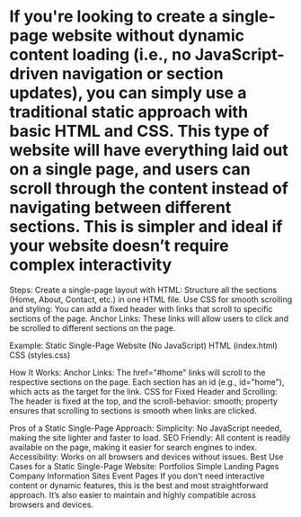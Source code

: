 # If you're looking to create a single-page website without dynamic content loading (i.e., no JavaScript-driven navigation or section updates), you can simply use a traditional static approach with basic HTML and CSS. This type of website will have everything laid out on a single page, and users can scroll through the content instead of navigating between different sections. This is simpler and ideal if your website doesn’t require complex interactivity

Steps:
Create a single-page layout with HTML: Structure all the sections (Home, About, Contact, etc.) in one HTML file.
Use CSS for smooth scrolling and styling: You can add a fixed header with links that scroll to specific sections of the page.
Anchor Links: These links will allow users to click and be scrolled to different sections on the page.

Example: Static Single-Page Website (No JavaScript)
HTML (index.html)
CSS (styles.css)

How It Works:
Anchor Links: The href="#home" links will scroll to the respective sections on the page. Each section has an id (e.g., id="home"), which acts as the target for the link.
CSS for Fixed Header and Scrolling: The header is fixed at the top, and the scroll-behavior: smooth; property ensures that scrolling to sections is smooth when links are clicked.
<!--
Section Layout: Each section (<section>) is styled with padding and background colors to make the divisions visually distinct.
-->
Pros of a Static Single-Page Approach:
Simplicity: No JavaScript needed, making the site lighter and faster to load.
SEO Friendly: All content is readily available on the page, making it easier for search engines to index.
Accessibility: Works on all browsers and devices without issues.
Best Use Cases for a Static Single-Page Website:
Portfolios
Simple Landing Pages
Company Information Sites
Event Pages
If you don't need interactive content or dynamic features, this is the best and most straightforward approach. It’s also easier to maintain and highly compatible across browsers and devices.
